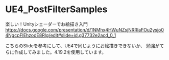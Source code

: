 # UE4_PostFilterSamples

楽しい！Unityシェーダーでお絵描き入門
https://docs.google.com/presentation/d/1NMhx4HWuNZsjNRRlaFOu2ysjo04NgcpFlEhzodE8Rlg/edit#slide=id.g37732e2acd_0_1

こちらのSlideを参考にして、UE4で同じようにお絵描きできないか、
勉強がてらに作成してみました。4.19.2を使用しています。
